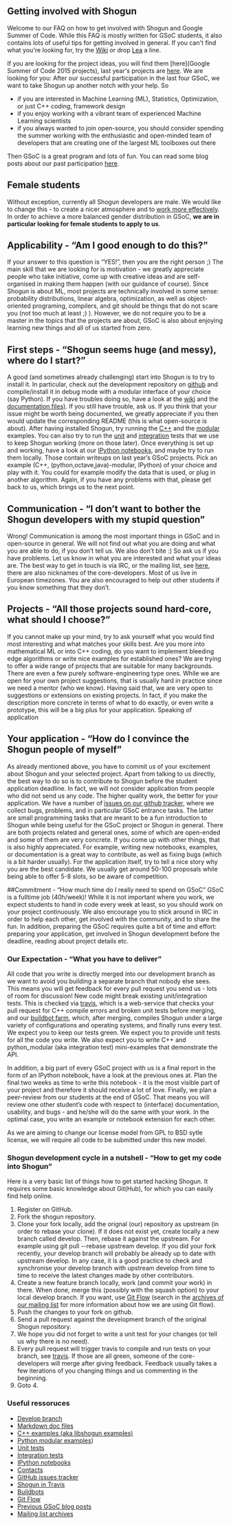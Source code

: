 ## Getting involved with Shogun
Welcome to our FAQ on how to get involved with Shogun and Google Summer of Code. While this FAQ is mostly written for GSoC students, it also contains lots of useful tips for getting involved in general. If you can't find what you're looking for, try the [Wiki](https://github.com/shogun-toolbox/shogun/wiki) or drop [Lea](https://github.com/shogun-toolbox/shogun/wiki/Lea-Goetz) a line. 

If you are looking for the project ideas, you will find them [here](Google Summer of Code 2015 projects), last year's projects are [here](http://www.shogun-toolbox.org/page/Events/gsoc2014_ideas). We are looking for you: After our successful participation in the last four GSoC, we want to take Shogun up another notch with your help. So
 * if you are interested in Machine Learning (ML), Statistics, Optimization, or just C++ coding, framework design
 * if you enjoy working with a vibrant team of experienced Machine Learning scientists
 * if you always wanted to join open-source, you should consider spending the summer working with the enthusiastic and open-minded team of developers that are creating one of the largest ML toolboxes out there

Then GSoC is a great program and lots of fun. You can read some blog posts about our past participation [here](GSoC_follow_ups).

## Female students
Without exception, currently all Shogun developers are male. We would like to change this - to create a nicer atmosphere and to [work more effectively](http://www.nytimes.com/2015/01/18/opinion/sunday/why-some-teams-are-smarter-than-others.html?_r=0). In order to achieve a more balanced gender distribution in GSoC, **we are in particular looking for female students to apply to us**.

## Applicability - “Am I good enough to do this?”
If your answer to this question is “YES!”, then you are the right person ;) The main skill that we are looking for is motivation - we greatly appreciate people who take initiative, come up with creative ideas and are self-organised in making them happen (with our guidance of course). Since Shogun is about ML, most projects are technically involved in some sense: probability distributions, linear algebra, optimization, as well as object-oriented programing, compilers, and git should be things that do not scare you (not too much at least ;) ). However, we do not require you to be a master in the topics that the projects are about, GSoC is also about enjoying learning new things and all of us started from zero.

## First steps - “Shogun seems huge (and messy), where do I start?”
A good (and sometimes already challenging) start into Shogun is to try to install it. In particular, check out the development repository on [github](https://github.com/shogun-toolbox/shogun/tree/develop) and compile/install it in debug mode with a modular interface of your choice (say Python). If you have troubles doing so, have a look at the [wiki](https://github.com/shogun-toolbox/shogun/wiki) and the [documentation files)](https://github.com/shogun-toolbox/shogun/tree/develop/doc). If you still have trouble, ask us. If you think that your issue might be worth being documented, we greatly appreciate if you then would update the corresponding README (this is what open-source is about). After having installed Shogun, try running the [C++](https://github.com/shogun-toolbox/shogun/tree/develop/examples/undocumented/libshogun) and the [modular](https://github.com/shogun-toolbox/shogun/tree/develop/examples/undocumented/python_modular) examples. You can also try to run the [unit](https://github.com/shogun-toolbox/shogun/tree/develop/tests/unit) and [integration](https://github.com/shogun-toolbox/shogun/tree/develop/tests/integration) tests that we use to keep Shogun working (more on those later). Once everything is set up and working, have a look at our [IPython notebooks](http://www.shogun-toolbox.org/page/documentation/notebook), and maybe try to run them locally. Those contain writeups on last year’s GSoC projects. Pick an example (C++, (python,octave,java)-modular, IPython) of your choice and play with it. You could for example modify the data that is used, or plug in another algorithm. Again, if you have any problems with that, please get back to us, which brings us to the next point.

## Communication - “I don’t want to bother the Shogun developers with my stupid question”
Wrong! Communication is among the most important things in GSoC and in open-source in general. We will not find out what you are doing and what you are able to do, if you don’t tell us. We also don’t bite :) So ask us if you have problems. Let us know in what you are interested and what your ideas are. The best way to get in touch is via IRC, or the mailing list, see [here](http://www.shogun-toolbox.org/page/contact/contacts), there are also nicknames of the core-developers. Most of us live in European timezones. You are also encouraged to help out other students if you know something that they don’t.

## Projects - “All those projects sound hard-core, what should I choose?”
If you cannot make up your mind, try to ask yourself what you would find most interesting and what matches your skills best. Are you more into mathematical ML or into C++ coding, do you want to implement bleeding edge algorithms or write nice examples for established ones? We are trying to offer a wide range of projects that are suitable for many backgrounds. There are even a few purely software-engineering type ones. While we are open for your own project suggestions, that is usually hard in practice since we need a mentor (who we know). Having said that, we are very open to suggestions or extensions on existing projects. In fact, if you make the description more concrete in terms of what to do exactly, or even write a prototype, this will be a big plus for your application. Speaking of application

## Your application - “How do I convince the Shogun people of myself”
As already mentioned above, you have to commit us of your excitement about Shogun and your selected project. Apart from talking to us directly, the best way to do so is to contribute to Shogun before the student application deadline. In fact, we will not consider application from people who did not send us any code. The higher quality work, the better for your application. We have a number of [issues on our github tracker](https://github.com/shogun-toolbox/shogun/issues), where we collect bugs, problems, and in particular GSoC entrance tasks. The latter are small programming tasks that are meant to be a fun introduction to Shogun while being useful for the GSoC project or Shogun in general. There are both projects related and general ones, some of which are open-ended and some of them are very concrete. If you come up with other things, that is also highly appreciated. For example, writing new notebooks, examples, or documentation is a great way to contribute, as well as fixing bugs (which is a bit harder usually). For the application itself, try to tell a nice story why you are the best candidate. We usually get around 50-100 proposals while being able to offer 5-8 slots, so be aware of competition.

##Commitment - “How much time do I really need to spend on GSoC”
GSoC is a fulltime job (40h/week)! While it is not important where you work, we expect students to hand in code every week at least, so you should work on your project continuously. We also encourage you to stick around in IRC in order to help each other, get involved with the community, and to share the fun. In addition, preparing the GSoC requires quite a bit of time and effort: preparing your application, get involved in Shogun development before the deadline, reading about project details etc.

### Our Expectation - “What you have to deliver”
All code that you write is directly merged into our development branch as we want to avoid you building a separate branch that nobody else sees. This means you will get feedback for every pull request you send us - lots of room for discussion! New code might break existing unit/integration tests. This is checked via [travis](https://travis-ci.org/shogun-toolbox/shogun), which is a web-service that checks your pull request for C++ compile errors and broken unit tests before merging, and our [buildbot farm](http://buildbot.shogun-toolbox.org/waterfall), which, after merging, compiles Shogun under a large variety of configurations and operating systems, and finally runs every test. We expect you to keep our tests green. We expect you to provide unit tests for all the code you write. We also expect you to write C++ and python_modular (aka integration test) mini-examples that demonstrate the API.

In addition, a big part of every GSoC project with us is a final report in the form of an IPython notebook, have a look at the previous ones at. Plan the final two weeks as time to write this notebook - it is the most visible part of your project and therefore it should receive a lot of love. Finally, we plan a peer-review from our students at the end of GSoC. That means you will review one other student’s code with respect to (interface) documentation, usability, and bugs - and he/she will do the same with your work. In the optimal case, you write an example or notebook extension for each other.

As we are aiming to change our license model from GPL to BSD sytle license, we will require all code to be submitted under this new model.

### Shogun development cycle in a nutshell - “How to get my code into Shogun”
Here is a very basic list of things how to get started hacking Shogun. It requires some basic knowledge about Git(Hub), for which you can easily find help online.

1. Register on GitHub.
2. Fork the shogun repository.
3. Clone your fork locally, add the orignal (our) repository as upstream (in order to rebase your clone). If it does not exist yet, create locally a new branch called develop. Then, rebase it against the upstream. For example using git pull --rebase upstream develop. If you did your fork recently, your develop branch will probably be already up to date with upstream develop. In any case, it is a good practice to check and synchronise your develop branch with upstream develop from time to time to receive the latest changes made by other contributors.
4. Create a new feature branch locally, work (and commit your work) in there. When done, merge this (possibly with the squash option) to your local develop branch. If you want, use [Git Flow](http://nvie.com/posts/a-successful-git-branching-model/) (search in the [archives of our mailing list](http://blog.gmane.org/gmane.comp.ai.machine-learning.shogun) for more information about how we are using Git flow).
5. Push the changes to your fork on github.
6. Send a pull request against the development branch of the original Shogun repository.
7. We hope you did not forget to write a unit test for your changes (or tell us why there is no need).
8. Every pull request will trigger travis to compile and run tests on your branch, see [travis](https://travis-ci.org/shogun-toolbox/shogun). If those are all green, someone of the core-developers will merge after giving feedback. Feedback usually takes a few iterations of you changing things and us commenting in the beginning.
9. Goto 4.

### Useful ressoruces
 * [Develop branch](https://github.com/shogun-toolbox/shogun/tree/develop)
 * [Markdown doc files]([https://github.com/shogun-toolbox/shogun/tree/develop/doc])
 * [C++ examples (aka libshogun examples)]((https://github.com/shogun-toolbox/shogun/tree/develop/examples/undocumented/libshogun))
 * [Python modular examples](https://github.com/shogun-toolbox/shogun/tree/develop/examples/undocumented/python_modular))
 * [Unit tests](https://github.com/shogun-toolbox/shogun/tree/develop/tests/unit)
 * [Integration tests](https://github.com/shogun-toolbox/shogun/tree/develop/tests/integration)
 * [IPython notebooks](http://www.shogun-toolbox.org/page/documentation/notebook)
 * [Contacts](http://www.shogun-toolbox.org/page/contact/contacts)
 * [GitHub issues tracker](https://github.com/shogun-toolbox/shogun/issues)
 * [Shogun in Travis](https://travis-ci.org/shogun-toolbox/shogun)
 * [Buildbots](http://buildbot.shogun-toolbox.org/waterfall)
 * [Git Flow](http://nvie.com/posts/a-successful-git-branching-model/)
 * [Previous GSoC blog posts](GSoC-follow-up-blog-posts)
 * [Mailing list archives](http://blog.gmane.org/gmane.comp.ai.machine-learning.shogun)